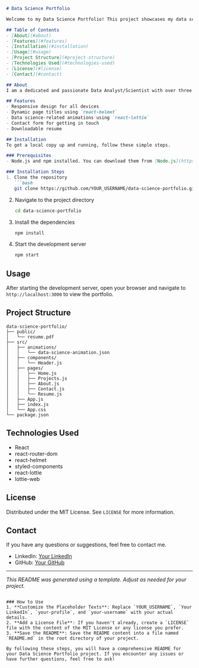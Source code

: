 
```markdown
# Data Science Portfolio

Welcome to my Data Science Portfolio! This project showcases my data science skills, projects, and experience. It is built using React and includes animations, responsive design, and dynamic page titles.

## Table of Contents
- [About](#about)
- [Features](#features)
- [Installation](#installation)
- [Usage](#usage)
- [Project Structure](#project-structure)
- [Technologies Used](#technologies-used)
- [License](#license)
- [Contact](#contact)

## About
I am a dedicated and passionate Data Analyst/Scientist with over three years of experience in the industry. Currently, I am working at Boeing, where I specialize in analyzing complex datasets to drive strategic decision-making and improve operational efficiency.

## Features
- Responsive design for all devices
- Dynamic page titles using `react-helmet`
- Data science-related animations using `react-lottie`
- Contact form for getting in touch
- Downloadable resume

## Installation
To get a local copy up and running, follow these simple steps.

### Prerequisites
- Node.js and npm installed. You can download them from [Node.js](https://nodejs.org/).

### Installation Steps
1. Clone the repository
   ```bash
   git clone https://github.com/YOUR_USERNAME/data-science-portfolio.git
   ```
2. Navigate to the project directory
   ```bash
   cd data-science-portfolio
   ```
3. Install the dependencies
   ```bash
   npm install
   ```
4. Start the development server
   ```bash
   npm start
   ```

## Usage
After starting the development server, open your browser and navigate to `http://localhost:3000` to view the portfolio.

## Project Structure
```plaintext
data-science-portfolio/
├── public/
│   └── resume.pdf
├── src/
│   ├── animations/
│   │   └── data-science-animation.json
│   ├── components/
│   │   └── Header.js
│   ├── pages/
│   │   ├── Home.js
│   │   ├── Projects.js
│   │   ├── About.js
│   │   ├── Contact.js
│   │   └── Resume.js
│   ├── App.js
│   ├── index.js
│   └── App.css
└── package.json
```

## Technologies Used
- React
- react-router-dom
- react-helmet
- styled-components
- react-lottie
- lottie-web

## License
Distributed under the MIT License. See `LICENSE` for more information.

## Contact
If you have any questions or suggestions, feel free to contact me.

- LinkedIn: [Your LinkedIn](https://www.linkedin.com/in/your-profile)
- GitHub: [Your GitHub](https://github.com/your-username)

---

*This README was generated using a template. Adjust as needed for your project.*

```

### How to Use
1. **Customize the Placeholder Texts**: Replace `YOUR_USERNAME`, `Your LinkedIn`, `your-profile`, and `your-username` with your actual details.
2. **Add a License File**: If you haven't already, create a `LICENSE` file with the content of the MIT License or any license you prefer.
3. **Save the README**: Save the README content into a file named `README.md` in the root directory of your project.

By following these steps, you will have a comprehensive README for your Data Science Portfolio project. If you encounter any issues or have further questions, feel free to ask!